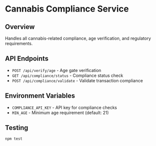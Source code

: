 # Cannabis Compliance Service

## Overview
Handles all cannabis-related compliance, age verification, and regulatory requirements.

## API Endpoints
- `POST /api/verify/age` - Age gate verification
- `GET /api/compliance/status` - Compliance status check
- `POST /api/compliance/validate` - Validate transaction compliance

## Environment Variables
- `COMPLIANCE_API_KEY` - API key for compliance checks
- `MIN_AGE` - Minimum age requirement (default: 21)

## Testing
```bash
npm test
```

<!-- Last verified: 2025-10-02 -->
